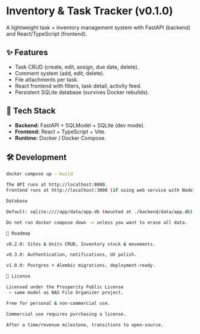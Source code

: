 # Inventory & Task Tracker (v0.1.0)

A lightweight task + inventory management system with FastAPI (backend) and React/TypeScript (frontend).

## ✨ Features
- Task CRUD (create, edit, assign, due date, delete).
- Comment system (add, edit, delete).
- File attachments per task.
- React frontend with filters, task detail, activity feed.
- Persistent SQLite database (survives Docker rebuilds).

## 🚀 Tech Stack
- **Backend:** FastAPI + SQLModel + SQLite (dev mode).
- **Frontend:** React + TypeScript + Vite.
- **Runtime:** Docker / Docker Compose.

## 🛠 Development
```bash
docker compose up --build

The API runs at http://localhost:8000.
Frontend runs at http://localhost:3000 (if using web service with Node).

Database

Default: sqlite:////app/data/app.db (mounted at ./backend/data/app.db).

Do not run docker compose down -v unless you want to erase all data.

🔮 Roadmap

v0.2.0: Sites & Units CRUD, Inventory stock & movements.

v0.3.0: Authentication, notifications, UX polish.

v1.0.0: Postgres + Alembic migrations, deployment-ready.

📜 License

Licensed under the Prosperity Public License
 — same model as NAS File Organizer project.

Free for personal & non-commercial use.

Commercial use requires purchasing a license.

After a time/revenue milestone, transitions to open-source.